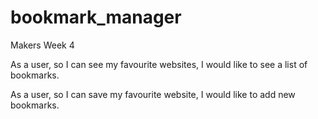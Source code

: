 # bookmark_manager
Makers Week 4

As a user, so I can see my favourite websites, I would like to see a list of bookmarks.

As a user, so I can save my favourite website, I would like to add new bookmarks.

